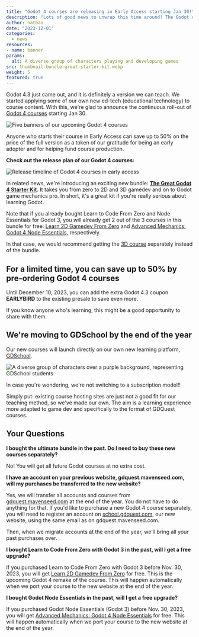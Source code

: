 ```yaml
---
title: "Godot 4 courses are releasing in Early Access starting Jan 30!"
description: "Lots of good news to unwrap this time around! The Godot community is in for an exciting winter."
author: nathan
date: "2023-12-01"
categories:
  - news
resources:
- name: banner
params:
  alt: A diverse group of characters playing and developing games
src: thumbnail-bundle-great-starter-kit.webp
weight: 5
featured: true
---
```


Godot 4.3 just came out, and it is definitely a version we can teach. We started applying some of our own new ed-tech (educational technology) to course content. With this, we're glad to announce the continuous roll-out of [Godot 4 courses](https://school.gdquest.com/godot-4-early-access) starting Jan 30.

![Five banners of our upcoming Godot 4 courses]( course-banners.webp)

Anyone who starts their course in Early Access can save up to 50% on the price of the full version as a token of our gratitude for being an early adopter and for helping fund course production.

**Check out the release plan of our Godot 4 courses:**

![Release timeline of Godot 4 courses in early access](release-timeline.webp)

In related news, we're introducing an exciting new bundle: **[The Great Godot 4 Starter Kit](https://school.gdquest.com/products/bundle_godot_4_starter_kit)**.
It takes you from zero to 2D and 3D gamedev and on to Godot game mechanics pro. In short, it's a great kit if you're really serious about learning Godot.

Note that if you already bought Learn to Code From Zero and Node Essentials for Godot 3, you will already get 2 out of the 3 courses in this bundle for free: [Learn 2D Gamedev From Zero](https://school.gdquest.com/products/learn_2d_gamedev_godot_4) and [Advanced Mechanics: Godot 4 Node Essentials](https://school.gdquest.com/products/node_essentials_godot_4), respectively.

In that case, we would recommend getting the [3D course](https://school.gdquest.com/products/learn_3d_gamedev_godot_4) separately instead of the bundle.

## For a limited time, you can save up to 50% by pre-ordering Godot 4 courses

Until December 10, 2023, you can add the extra Godot 4.3 coupon **EARLYBIRD** to the existing presale to save even more.

If you know anyone who's learning, this might be a good opportunity to share with them.

## We're moving to GDSchool by the end of the year

Our new courses will launch directly on our own new learning platform, [GDSchool](https://school.gdquest.com).

![A diverse group of characters over a purple background, representing GDSchool students](gdschool-social-banner.webp)

In case you're wondering, we're not switching to a subscription model!!

Simply put: existing course hosting sites are just not a good fit for our teaching method, so we've made our own. The aim is a learning experience more adapted to game dev and specifically to the format of GDQuest courses.

## Your Questions

**I bought the ultimate bundle in the past. Do I need to buy these new courses separately?**

No! You will get all future Godot courses at no extra cost.

**I have an account on your previous website, gdquest.mavenseed.com, will my purchases be transferred to the new website?**

Yes, we will transfer all accounts and courses from [gdquest.mavenseed.com](https://gdquest.mavenseed.com) at the end of the year. You do not have to do anything for that.
If you'd like to purchase a new Godot 4 course separately, you will need to register an account on [school.gdquest.com](https://school.gdquest.com), our new website, using the same email as on gdquest.mavenseed.com.

Then, when we migrate accounts at the end of the year, we'll bring all your past purchases over.

**I bought Learn to Code From Zero with Godot 3 in the past, will I get a free upgrade?**

If you purchased Learn to Code From Zero with Godot 3 before Nov. 30, 2023, you will get [Learn 2D Gamedev From Zero](https://school.gdquest.com/products/learn_2d_gamedev_godot_4) for free. This is the upcoming Godot 4 remake of the course. This will happen automatically when we port your course to the new website at the end of the year.

**I bought Godot Node Essentials in the past, will I get a free upgrade?**

If you purchased Godot Node Essentials (Godot 3) before Nov. 30, 2023, you will get [Advanced Mechanics: Godot 4 Node Essentials](https://school.gdquest.com/products/node_essentials_godot_4) for free. This will happen automatically when we port your course to the new website at the end of the year.
